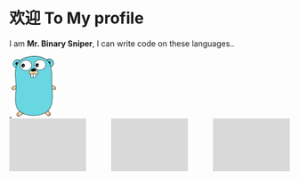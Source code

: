 # 欢迎 To My profile

I am **Mr. Binary Sniper**, I can write code on these languages..

<a href="https://github.com/MrBns?tab=repositories&q=rust&type=&language">
    <img alt="" width="150" src="https://upload.wikimedia.org/wikipedia/commons/0/0f/Original_Ferris.svg"/>
</a>
<a href="https://github.com/MrBns?tab=repositories&q=go&type=&language=&sort=">
    <img alt="" width="80" src="./assets/gopher-logo.png"/>
</a>

<svg width="100%" height="auto" viewBox="0 0 4621 876" fill="none" xmlns="http://www.w3.org/2000/svg">
<rect width="1265" height="876" fill="#D9D9D9"/>
<rect x="1678" width="1265" height="876" fill="#D9D9D9"/>
<rect x="3356" width="1265" height="876" fill="#D9D9D9"/>
</svg>
